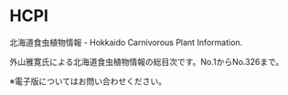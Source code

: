 # HCPI
北海道食虫植物情報 - Hokkaido Carnivorous Plant Information.

外山雅寛氏による北海道食虫植物情報の総目次です。No.1からNo.326まで。

※電子版についてはお問い合わせください。
